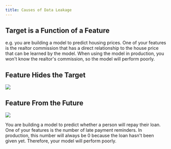 ```yaml
---
title: Causes of Data Leakage
---
```


## Target is a Function of a Feature
e.g. you are building a model to predict housing prices. One of your features is the realtor commission that has a direct relationship to the house price that can be learned by the model. When using the model in production, you won't know the realtor's commission, so the model will perform poorly.

## Feature Hides the Target
![](../attachments/cleanshot-2025-01-18-at-1237122x.png)

## Feature From the Future
![](../attachments/cleanshot-2025-01-18-at-1237362x.png)

You are building a model to predict whether a person will repay their loan. One of your features is the number of late payment reminders. In production, this number will always be 0 because the loan hasn't been given yet. Therefore, your model will perform poorly.

